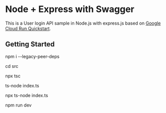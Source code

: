 # Node + Express with Swagger

This is a User login API sample in Node.js with express.js based on [Google Cloud Run Quickstart](https://cloud.google.com/run/docs/quickstarts/build-and-deploy/deploy-nodejs-service).

## Getting Started

npm i --legacy-peer-deps

cd src   

npx tsc

ts-node index.ts

npx ts-node index.ts

npm run dev
```


